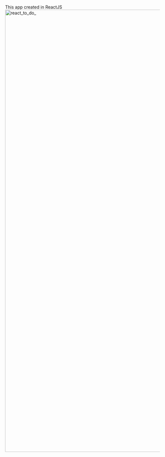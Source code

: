 This app created in ReactJS
<img width="1440" alt="react_to_do_" src="https://github.com/Ivantsbn/React-todolist/assets/113232712/a891e3db-567d-4675-8ae3-8d5f8362e7b5">
